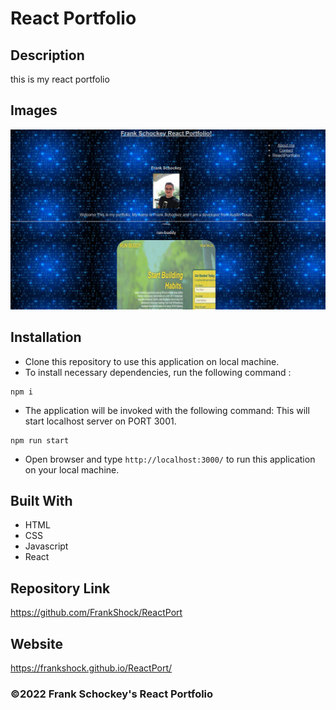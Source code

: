 # React Portfolio

## Description
this is my react portfolio  
## Images
![Screenshot1](https://github.com/FrankShock/ReactPort/blob/main/reactport/Assets/images/portSC1.JPG)

## Installation 
* Clone this repository to use this application on local machine.
* To install necessary dependencies, run the following command :
```
npm i
```
* The application will be invoked with the following command: This will start localhost server on PORT 3001.
```
npm run start
```
* Open browser and type `http://localhost:3000/` to run this application on your local machine.

## Built With
* HTML
* CSS
* Javascript
* React

## Repository Link
https://github.com/FrankShock/ReactPort
## Website
https://frankshock.github.io/ReactPort/


### ©2022 Frank Schockey's React Portfolio